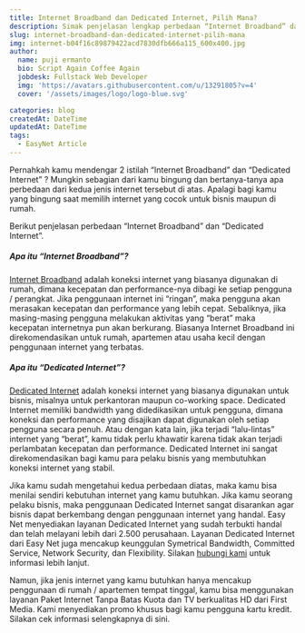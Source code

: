 ```yaml
---
title: Internet Broadband dan Dedicated Internet, Pilih Mana?
description: Simak penjelasan lengkap perbedaan “Internet Broadband” dan “Dedicated Internet”. Tentukan sendiri jenis internet yang cocok untuk kebutuhanmu...
slug: internet-broadband-dan-dedicated-internet-pilih-mana
img: internet-b04f16c89879422acd7830dfb666a115_600x400.jpg
author:
  name: puji ermanto
  bio: Script Again Coffee Again
  jobdesk: Fullstack Web Developer
  img: 'https://avatars.githubusercontent.com/u/13291805?v=4'
  cover: '/assets/images/logo/logo-blue.svg'

categories: blog
createdAt: DateTime
updatedAt: DateTime
tags:
  - EasyNet Article
---  
```


Pernahkah kamu mendengar 2 istilah “Internet Broadband” dan “Dedicated Internet” ? Mungkin sebagian dari kamu bingung dan bertanya-tanya apa perbedaan dari kedua jenis internet tersebut di atas. Apalagi bagi kamu yang bingung saat memilih internet yang cocok untuk bisnis maupun di rumah.

Berikut penjelasan perbedaan “Internet Broadband” dan “Dedicated Internet”.  

##### Apa itu “Internet Broadband”?  
<a href="/packages/bwa/broadband-wireless-access">Internet Broadband</a> adalah koneksi internet yang biasanya digunakan di rumah, dimana kecepatan dan performance-nya dibagi ke setiap pengguna / perangkat. Jika penggunaan internet ini “ringan”, maka pengguna akan merasakan kecepatan dan performance yang lebih cepat. Sebaliknya, jika masing-masing pengguna melakukan aktivitas yang “berat” maka kecepatan internetnya pun akan berkurang. Biasanya Internet Broadband ini direkomendasikan untuk rumah, apartemen atau usaha kecil dengan penggunaan internet yang terbatas.  

##### Apa itu “Dedicated Internet”?  
<a href="/packages/ftth/fiber-to-the-home">Dedicated Internet</a> adalah koneksi internet yang biasanya digunakan untuk bisnis, misalnya untuk perkantoran maupun co-working space. Dedicated Internet memiliki bandwidth yang didedikasikan untuk pengguna, dimana koneksi dan performance yang disajikan dapat digunakan oleh setiap pengguna secara penuh. Atau dengan kata lain, jika terjadi “lalu-lintas” internet yang “berat”, kamu tidak perlu khawatir karena tidak akan terjadi perlambatan kecepatan dan performance. Dedicated Internet ini sangat direkomendasikan bagi kamu para pelaku bisnis yang membutuhkan koneksi internet yang stabil.

Jika kamu sudah mengetahui kedua perbedaan diatas, maka kamu bisa menilai sendiri kebutuhan internet yang kamu butuhkan. Jika kamu seorang pelaku bisnis, maka penggunaan Dedicated Internet sangat disarankan agar bisnis dapat berkembang dengan penggunaan internet yang handal. Easy Net menyediakan layanan Dedicated Internet yang sudah terbukti handal dan telah melayani lebih dari 2.500 perusahaan. Layanan Dedicated Internet dari Easy Net juga mencakup keunggulan Symetrical Bandwidth, Committed Service, Network Security, dan Flexibility.  Silakan <a target="_blank" href="https://api.whatsapp.com/send?phone=6285322799975&text=Halo+%21%21++easy+net%2C+saya+ingin+order+layanan+internet+BWA+-+100+Mbps">hubungi kami</a> untuk informasi lebih lanjut.

Namun, jika jenis internet yang kamu butuhkan hanya mencakup penggunaan di rumah / apartemen tempat tinggal, kamu bisa menggunakan layanan Paket Internet Tanpa Batas Kuota dan TV berkualitas HD dari First Media. Kami menyediakan promo khusus bagi kamu pengguna kartu kredit. Silakan cek informasi selengkapnya di sini.


